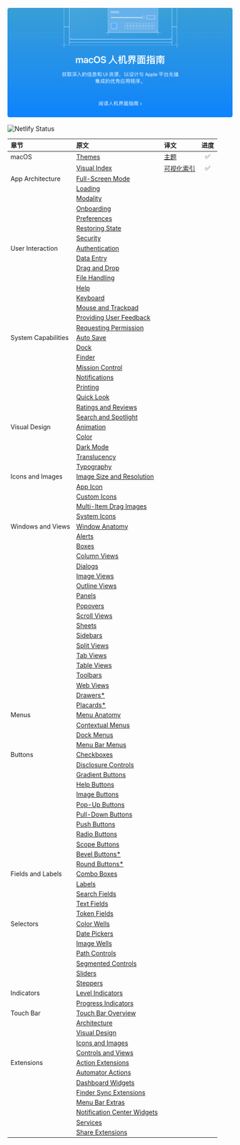 [![macOS 人机交互指南](./public/images/index-hero.jpg)](/docs/1-macOS/Themes.html)

![Netlify Status](https://api.netlify.com/api/v1/badges/9747d517-1e61-415b-942e-778ebc3451b6/deploy-status)

| 章节                | 原文                                                                                                       | 译文                                                             | 进度  |
| :------------------ | :--------------------------------------------------------------------------------------------------------- | :--------------------------------------------------------------- | :---: |
| macOS               | [Themes](https://developer.apple.com/design/human-interface-guidelines/macos/overview/themes/)             | [主题](https://macos1.netlify.com/docs/1-macOS/Themes.html)      |   ✅   |
|                     | [Visual Index](https://developer.apple.com/design/human-interface-guidelines/macos/overview/visual-index/) | [可视化索引](https://macos1.netlify.com/docs/1-macOS/VisualIndex.html) |   ✅   |
| App Architecture    | [Full-Screen Mode]()                                                                                       |                                                                  |       |
|                     | [Loading]()                                                                                                |                                                                  |       |
|                     | [Modality]()                                                                                               |                                                                  |       |
|                     | [Onboarding]()                                                                                             |                                                                  |       |
|                     | [Preferences]()                                                                                            |                                                                  |       |
|                     | [Restoring State]()                                                                                        |                                                                  |       |
|                     | [Security]()                                                                                               |                                                                  |       |
| User Interaction    | [Authentication]()                                                                                         |                                                                  |       |
|                     | [Data Entry]()                                                                                             |                                                                  |       |
|                     | [Drag and Drop]()                                                                                          |                                                                  |       |
|                     | [File Handling]()                                                                                          |                                                                  |       |
|                     | [Help]()                                                                                                   |                                                                  |       |
|                     | [Keyboard]()                                                                                               |                                                                  |       |
|                     | [Mouse and Trackpad]()                                                                                     |                                                                  |       |
|                     | [Providing User Feedback]()                                                                                |                                                                  |       |
|                     | [Requesting Permission]()                                                                                  |                                                                  |       |
| System Capabilities | [Auto Save]()                                                                                              |                                                                  |       |
|                     | [Dock]()                                                                                                   |                                                                  |       |
|                     | [Finder]()                                                                                                 |                                                                  |       |
|                     | [Mission Control]()                                                                                        |                                                                  |       |
|                     | [Notifications]()                                                                                          |                                                                  |       |
|                     | [Printing]()                                                                                               |                                                                  |       |
|                     | [Quick Look]()                                                                                             |                                                                  |       |
|                     | [Ratings and Reviews]()                                                                                    |                                                                  |       |
|                     | [Search and Spotlight]()                                                                                   |                                                                  |       |
| Visual Design       | [Animation]()                                                                                              |                                                                  |       |
|                     | [Color]()                                                                                                  |                                                                  |       |
|                     | [Dark Mode]()                                                                                              |                                                                  |       |
|                     | [Translucency]()                                                                                           |                                                                  |       |
|                     | [Typography]()                                                                                             |                                                                  |       |
| Icons and Images    | [Image Size and Resolution]()                                                                              |                                                                  |       |
|                     | [App Icon]()                                                                                               |                                                                  |       |
|                     | [Custom Icons]()                                                                                           |                                                                  |       |
|                     | [Multi-Item Drag Images]()                                                                                 |                                                                  |       |
|                     | [System Icons]()                                                                                           |                                                                  |       |
| Windows and Views   | [Window Anatomy]()                                                                                         |                                                                  |       |
|                     | [Alerts]()                                                                                                 |                                                                  |       |
|                     | [Boxes]()                                                                                                  |                                                                  |       |
|                     | [Column Views]()                                                                                           |                                                                  |       |
|                     | [Dialogs]()                                                                                                |                                                                  |       |
|                     | [Image Views]()                                                                                            |                                                                  |       |
|                     | [Outline Views]()                                                                                          |                                                                  |       |
|                     | [Panels]()                                                                                                 |                                                                  |       |
|                     | [Popovers]()                                                                                               |                                                                  |       |
|                     | [Scroll Views]()                                                                                           |                                                                  |       |
|                     | [Sheets]()                                                                                                 |                                                                  |       |
|                     | [Sidebars]()                                                                                               |                                                                  |       |
|                     | [Split Views]()                                                                                            |                                                                  |       |
|                     | [Tab Views]()                                                                                              |                                                                  |       |
|                     | [Table Views]()                                                                                            |                                                                  |       |
|                     | [Toolbars]()                                                                                               |                                                                  |       |
|                     | [Web Views]()                                                                                              |                                                                  |       |
|                     | [Drawers*]()                                                                                               |                                                                  |       |
|                     | [Placards*]()                                                                                              |                                                                  |       |
| Menus               | [Menu Anatomy]()                                                                                           |                                                                  |       |
|                     | [Contextual Menus]()                                                                                       |                                                                  |       |
|                     | [Dock Menus]()                                                                                             |                                                                  |       |
|                     | [Menu Bar Menus]()                                                                                         |                                                                  |       |
| Buttons             | [Checkboxes]()                                                                                             |                                                                  |       |
|                     | [Disclosure Controls]()                                                                                    |                                                                  |       |
|                     | [Gradient Buttons]()                                                                                       |                                                                  |       |
|                     | [Help Buttons]()                                                                                           |                                                                  |       |
|                     | [Image Buttons]()                                                                                          |                                                                  |       |
|                     | [Pop-Up Buttons]()                                                                                         |                                                                  |       |
|                     | [Pull-Down Buttons]()                                                                                      |                                                                  |       |
|                     | [Push Buttons]()                                                                                           |                                                                  |       |
|                     | [Radio Buttons]()                                                                                          |                                                                  |       |
|                     | [Scope Buttons]()                                                                                          |                                                                  |       |
|                     | [Bevel Buttons*]()                                                                                         |                                                                  |       |
|                     | [Round Buttons*]()                                                                                         |                                                                  |       |
| Fields and Labels   | [Combo Boxes]()                                                                                            |                                                                  |       |
|                     | [Labels]()                                                                                                 |                                                                  |       |
|                     | [Search Fields]()                                                                                          |                                                                  |       |
|                     | [Text Fields]()                                                                                            |                                                                  |       |
|                     | [Token Fields]()                                                                                           |                                                                  |       |
| Selectors           | [Color Wells]()                                                                                            |                                                                  |       |
|                     | [Date Pickers]()                                                                                           |                                                                  |       |
|                     | [Image Wells]()                                                                                            |                                                                  |       |
|                     | [Path Controls]()                                                                                          |                                                                  |       |
|                     | [Segmented Controls]()                                                                                     |                                                                  |       |
|                     | [Sliders]()                                                                                                |                                                                  |       |
|                     | [Steppers]()                                                                                               |                                                                  |       |
| Indicators          | [Level Indicators]()                                                                                       |                                                                  |       |
|                     | [Progress Indicators]()                                                                                    |                                                                  |       |
| Touch Bar           | [Touch Bar Overview]()                                                                                     |                                                                  |       |
|                     | [Architecture]()                                                                                           |                                                                  |       |
|                     | [Visual Design]()                                                                                          |                                                                  |       |
|                     | [Icons and Images]()                                                                                       |                                                                  |       |
|                     | [Controls and Views]()                                                                                     |                                                                  |       |
| Extensions          | [Action Extensions]()                                                                                      |                                                                  |       |
|                     | [Automator Actions]()                                                                                      |                                                                  |       |
|                     | [Dashboard Widgets]()                                                                                      |                                                                  |       |
|                     | [Finder Sync Extensions]()                                                                                 |                                                                  |       |
|                     | [Menu Bar Extras]()                                                                                        |                                                                  |       |
|                     | [Notification Center Widgets]()                                                                            |                                                                  |       |
|                     | [Services]()                                                                                               |                                                                  |       |
|                     | [Share Extensions]()                                                                                       |                                                                  |       |